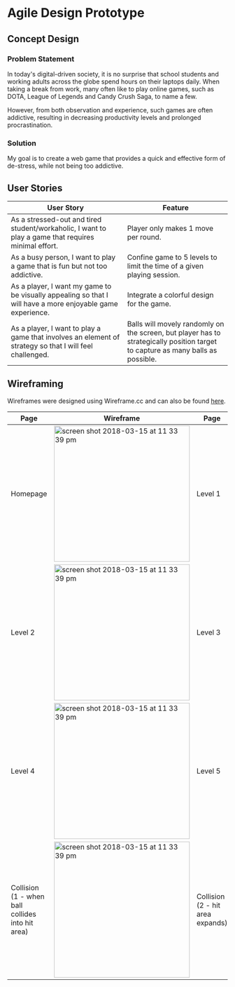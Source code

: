 # Agile Design Prototype

## Concept Design

### Problem Statement

In today's digital-driven society, it is no surprise that school students and working adults across the globe spend hours on their laptops daily. When taking a break from work, many often like to play online games, such as DOTA, League of Legends and Candy Crush Saga, to name a few.

However, from both observation and experience, such games are often addictive, resulting in decreasing productivity levels and prolonged procrastination.

### Solution
My goal is to create a web game that provides a quick and effective form of de-stress, while not being too addictive.

## User Stories

| User Story | Feature |
| ------------ | ------------------ |
| As a stressed-out and tired student/workaholic, I want to play a game that requires minimal effort. | Player only makes 1 move per round. |
| As a busy person, I want to play a game that is fun but not too addictive. |Confine game to 5 levels to limit the time of a given playing session. |
| As a player, I want my game to be visually appealing so that I will have a more enjoyable game experience. | Integrate a colorful design for the game. |
| As a player, I want to play a game that involves an element of strategy so that I will feel challenged. | Balls will movely randomly on the screen, but player has to strategically position target to capture as many balls as possible. |

## Wireframing

Wireframes were designed using Wireframe.cc and can also be found [here](https://wireframe.cc/pro/pp/d5cfc292d150803).

| Page | Wireframe | Page | Wireframe |
| -------- | ------------- | ------------- | ------------- |
| Homepage | <img width="310" alt="screen shot 2018-03-15 at 11 33 39 pm" src="https://user-images.githubusercontent.com/22549537/37556203-a0d5c500-2a2d-11e8-84a1-714a7ccab937.png">  | Level 1  | <img width="310" alt="screen shot 2018-03-15 at 11 33 39 pm" src="https://user-images.githubusercontent.com/22549537/37556722-e68ce522-2a34-11e8-939f-23bb42d9d417.png">  |
| Level 2 | <img width="310" alt="screen shot 2018-03-15 at 11 33 39 pm" src="https://user-images.githubusercontent.com/22549537/37556723-e6bbac36-2a34-11e8-9ca5-20d2fe1668f0.png">  | Level 3  | <img width="310" alt="screen shot 2018-03-15 at 11 33 39 pm" src="https://user-images.githubusercontent.com/22549537/37556724-e73f23ae-2a34-11e8-9331-254df83ca92b.png">  |
| Level 4  | <img width="310" alt="screen shot 2018-03-15 at 11 33 39 pm" src="https://user-images.githubusercontent.com/22549537/37556725-e770d124-2a34-11e8-8393-2899ead39eec.png">  | Level 5  | <img width="310" alt="screen shot 2018-03-15 at 11 33 39 pm" src="https://user-images.githubusercontent.com/22549537/37556726-e7a34ab4-2a34-11e8-913b-ba4dc6782cfb.png">  |
| Collision (1 - when ball collides into hit area) | <img width="310" alt="screen shot 2018-03-15 at 11 33 39 pm" src="https://user-images.githubusercontent.com/22549537/37556727-e7e18162-2a34-11e8-9721-bb943b0632ad.png">  | Collision (2 - hit area expands)  | <img width="310" alt="screen shot 2018-03-15 at 11 33 39 pm" src="https://user-images.githubusercontent.com/22549537/37556728-e8149660-2a34-11e8-8c08-c1eecebf03a5.png">  |
